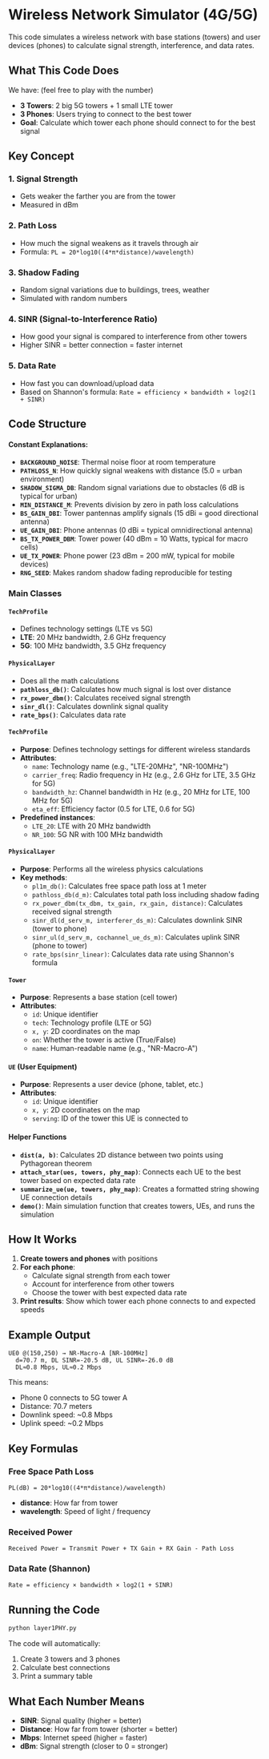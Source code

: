 # Wireless Network Simulator (4G/5G)

This code simulates a wireless network with base stations (towers) and user devices (phones) to calculate signal strength, interference, and data rates.

## What This Code Does

We have: (feel free to play with the number)
- **3 Towers**: 2 big 5G towers + 1 small LTE tower
- **3 Phones**: Users trying to connect to the best tower
- **Goal**: Calculate which tower each phone should connect to for the best signal

## Key Concept

### 1. **Signal Strength** 
- Gets weaker the farther you are from the tower
- Measured in dBm
### 2. **Path Loss**
- How much the signal weakens as it travels through air
- Formula: `PL = 20*log10((4*π*distance)/wavelength)`


### 3. **Shadow Fading**
- Random signal variations due to buildings, trees, weather
- Simulated with random numbers

### 4. **SINR (Signal-to-Interference Ratio)**
- How good your signal is compared to interference from other towers
- Higher SINR = better connection = faster internet

### 5. **Data Rate**
- How fast you can download/upload data
- Based on Shannon's formula: `Rate = efficiency × bandwidth × log2(1 + SINR)`

## Code Structure


#### Constant Explanations:
- **`BACKGROUND_NOISE`**: Thermal noise floor at room temperature
- **`PATHLOSS_N`**: How quickly signal weakens with distance (5.0 = urban environment)
- **`SHADOW_SIGMA_DB`**: Random signal variations due to obstacles (6 dB is typical for urban)
- **`MIN_DISTANCE_M`**: Prevents division by zero in path loss calculations
- **`BS_GAIN_DBI`**: Tower pantennas amplify signals (15 dBi = good directional antenna)
- **`UE_GAIN_DBI`**: Phone antennas (0 dBi = typical omnidirectional antenna)
- **`BS_TX_POWER_DBM`**: Tower power (40 dBm = 10 Watts, typical for macro cells)
- **`UE_TX_POWER`**: Phone power (23 dBm = 200 mW, typical for mobile devices)
- **`RNG_SEED`**: Makes random shadow fading reproducible for testing

### Main Classes

#### `TechProfile`
- Defines technology settings (LTE vs 5G)
- **LTE**: 20 MHz bandwidth, 2.6 GHz frequency
- **5G**: 100 MHz bandwidth, 3.5 GHz frequency

#### `PhysicalLayer`
- Does all the math calculations
- **`pathloss_db()`**: Calculates how much signal is lost over distance
- **`rx_power_dbm()`**: Calculates received signal strength
- **`sinr_dl()`**: Calculates downlink signal quality
- **`rate_bps()`**: Calculates data rate

#### `TechProfile`
- **Purpose**: Defines technology settings for different wireless standards
- **Attributes**:
  - `name`: Technology name (e.g., "LTE-20MHz", "NR-100MHz")
  - `carrier_freq`: Radio frequency in Hz (e.g., 2.6 GHz for LTE, 3.5 GHz for 5G)
  - `bandwidth_hz`: Channel bandwidth in Hz (e.g., 20 MHz for LTE, 100 MHz for 5G)
  - `eta_eff`: Efficiency factor (0.5 for LTE, 0.6 for 5G)
- **Predefined instances**:
  - `LTE_20`: LTE with 20 MHz bandwidth
  - `NR_100`: 5G NR with 100 MHz bandwidth

#### `PhysicalLayer`
- **Purpose**: Performs all the wireless physics calculations
- **Key methods**:
  - `pl1m_db()`: Calculates free space path loss at 1 meter
  - `pathloss_db(d_m)`: Calculates total path loss including shadow fading
  - `rx_power_dbm(tx_dbm, tx_gain, rx_gain, distance)`: Calculates received signal strength
  - `sinr_dl(d_serv_m, interferer_ds_m)`: Calculates downlink SINR (tower to phone)
  - `sinr_ul(d_serv_m, cochannel_ue_ds_m)`: Calculates uplink SINR (phone to tower)
  - `rate_bps(sinr_linear)`: Calculates data rate using Shannon's formula

#### `Tower`
- **Purpose**: Represents a base station (cell tower)
- **Attributes**:
  - `id`: Unique identifier
  - `tech`: Technology profile (LTE or 5G)
  - `x, y`: 2D coordinates on the map
  - `on`: Whether the tower is active (True/False)
  - `name`: Human-readable name (e.g., "NR-Macro-A")

#### `UE` (User Equipment)
- **Purpose**: Represents a user device (phone, tablet, etc.)
- **Attributes**:
  - `id`: Unique identifier
  - `x, y`: 2D coordinates on the map
  - `serving`: ID of the tower this UE is connected to

#### Helper Functions
- **`dist(a, b)`**: Calculates 2D distance between two points using Pythagorean theorem
- **`attach_star(ues, towers, phy_map)`**: Connects each UE to the best tower based on expected data rate
- **`summarize_ue(ue, towers, phy_map)`**: Creates a formatted string showing UE connection details
- **`demo()`**: Main simulation function that creates towers, UEs, and runs the simulation

## How It Works

1. **Create towers and phones** with positions
2. **For each phone**:
   - Calculate signal strength from each tower
   - Account for interference from other towers
   - Choose the tower with best expected data rate
3. **Print results**: Show which tower each phone connects to and expected speeds

## Example Output
```
UE0 @(150,250) → NR-Macro-A [NR-100MHz]
  d=70.7 m, DL SINR=-20.5 dB, UL SINR=-26.0 dB
  DL≈0.8 Mbps, UL≈0.2 Mbps
```

This means:
- Phone 0 connects to 5G tower A
- Distance: 70.7 meters
- Downlink speed: ~0.8 Mbps
- Uplink speed: ~0.2 Mbps

## Key Formulas

### Free Space Path Loss
```
PL(dB) = 20*log10((4*π*distance)/wavelength)
```
- **distance**: How far from tower
- **wavelength**: Speed of light / frequency

### Received Power
```
Received Power = Transmit Power + TX Gain + RX Gain - Path Loss
```

### Data Rate (Shannon)
```
Rate = efficiency × bandwidth × log2(1 + SINR)
```

## Running the Code

```bash
python layer1PHY.py
```

The code will automatically:
1. Create 3 towers and 3 phones
2. Calculate best connections
3. Print a summary table

## What Each Number Means

- **SINR**: Signal quality (higher = better)
- **Distance**: How far from tower (shorter = better)
- **Mbps**: Internet speed (higher = faster)
- **dBm**: Signal strength (closer to 0 = stronger)



